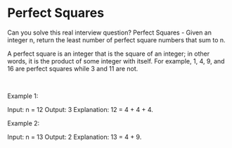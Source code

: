 # Perfect Squares

Can you solve this real interview question? Perfect Squares - Given an integer n, return the least number of perfect square numbers that sum to n.

A perfect square is an integer that is the square of an integer; in other words, it is the product of some integer with itself. For example, 1, 4, 9, and 16 are perfect squares while 3 and 11 are not.

 

Example 1:


Input: n = 12
Output: 3
Explanation: 12 = 4 + 4 + 4.


Example 2:


Input: n = 13
Output: 2
Explanation: 13 = 4 + 9.